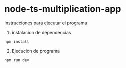 # node-ts-multiplication-app

Instrucciones para ejecutar el programa
1. instalacion de dependencias
```
npm install
```
2. Ejecucion de programa 
```
npm run dev
```
